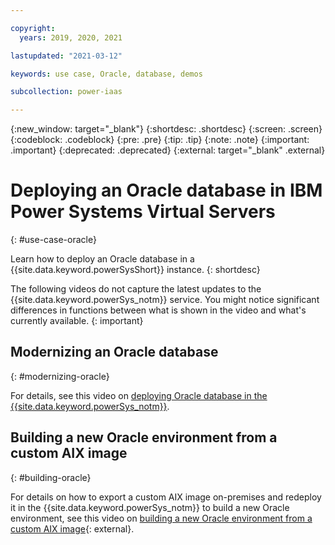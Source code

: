 ```yaml
---

copyright:
  years: 2019, 2020, 2021

lastupdated: "2021-03-12"

keywords: use case, Oracle, database, demos

subcollection: power-iaas

---
```


{:new_window: target="_blank"}
{:shortdesc: .shortdesc}
{:screen: .screen}
{:codeblock: .codeblock}
{:pre: .pre}
{:tip: .tip}
{:note: .note}
{:important: .important}
{:deprecated: .deprecated}
{:external: target="_blank" .external}

# Deploying an Oracle database in IBM Power Systems Virtual Servers
{: #use-case-oracle}

Learn how to deploy an Oracle database in a {{site.data.keyword.powerSysShort}} instance.
{: shortdesc}

The following videos do not capture the latest updates to the {{site.data.keyword.powerSys_notm}} service. You might notice significant differences in functions between what is shown in the video and what's currently available.
{: important}

## Modernizing an Oracle database
{: #modernizing-oracle}

For details, see this video on [deploying Oracle database in the {{site.data.keyword.powerSys_notm}}](https://ibm.biz/HybridOracleDBonPOWER9-Part1).

<!--<iframe id="youtube-modernizing" title="Modernizing an Oracle database" type="text/html" width="560" height="315" src="https://www.youtube.com/embed/gE0evmmvUVg" frameborder="0" allow="accelerometer; autoplay; encrypted-media; gyroscope; picture-in-picture" allowfullscreen></iframe>-->

## Building a new Oracle environment from a custom AIX image
{: #building-oracle}

For details on how to export a custom AIX image on-premises and redeploy it in the {{site.data.keyword.powerSys_notm}} to build a new Oracle environment, see this video on [building a new Oracle environment from a custom AIX image](https://ibm.biz/HybridOracleDBonPOWER9-Part2){: external}.
